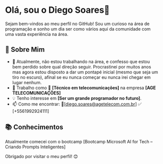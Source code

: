 # Olá, sou o Diego Soares👋

Sejam bem-vindos ao meu perfil no GitHub! Sou um curioso na área de programação e sonho um dia ser como vários aqui da comunidade com uma vasta experiência na área.

## 🚀 Sobre Mim
- 🌱 Atualmente, não estou trabalhando na área, e confesso que estou bem perdido sobre qual direção seguir. Procrastinei por muitos anos mas agora estou disposto a dar um pontapé inicial (mesmo que seja um tiro no escuro), afinal se eu nunca começar eu nunca irei chegar em lugar nenhum.
- 📶 Trabalho como 📡 **[Técnico em telecomunicações]** na empresa **[AGE TELECOMUNICAÇÕES]** 
- 💡 Tenho interesse em **[Ser um grande programador no futuro]**.
- 📫 Como me encontrar: 📩[diego.soares@agetelecom.com.br] ✅ [+5561992924111]

## 📚 Conhecimentos
Atualmente comecei com o bootcamp [Bootcamp Microsoft AI for Tech – Criando Prompts Inteligentes]


Obrigado por visitar o meu perfil! 😊
